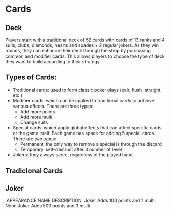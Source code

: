 # Cards

## Deck
Players start with a traditional deck of 52 cards with cards of 13 ranks and 4 suits, clubs, diamonds, hearts and spades + 2 regular jokers. As they win rounds, they can enhance their deck through the shop by purchasing common and modifier cards. This allows players to choose the type of deck they want to build according to their strategy.

## Types of Cards:

* Traditional cards: used to form classic poker plays (pair, flush, straight, etc.)
* Modifier cards: which can be applied to traditional cards to achieve various effects. There are three types: 
    * Add more points 
    * Add more multi 
    * Change suits
* Special cards: which apply global effects that can affect specific cards or the game itself. Each game has space for adding 5 special cards. There are two types:
    * Permanent: the only way to remove a special is through the discard
    * Temporary: self-destruct after 3 number of level
* Jokers: they always score, regardless of the played hand.

## Tradicional Cards

## Joker
​
APPEARANCE
NAME
DESCRIPTION
​​
Joker
Adds 100 points and 1 multi
​​
Neon Joker
Adds 500 points and 3 multi
​